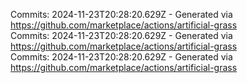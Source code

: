 Commits: 2024-11-23T20:28:20.629Z - Generated via https://github.com/marketplace/actions/artificial-grass
<br>
Commits: 2024-11-23T20:28:20.629Z - Generated via https://github.com/marketplace/actions/artificial-grass
<br>
Commits: 2024-11-23T20:28:20.629Z - Generated via https://github.com/marketplace/actions/artificial-grass
<br>
